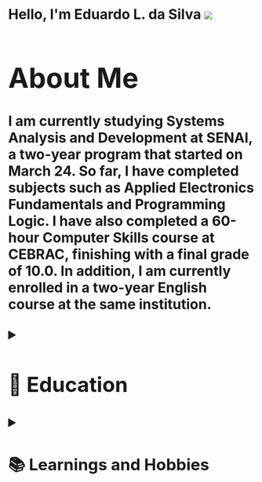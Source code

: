 <h1> Hello, I'm Eduardo L. da Silva 
  <img src= "https://instagram.fcfc1-1.fna.fbcdn.net/v/t51.2885-19/487716016_609632428745443_2613096637293047349_n.jpg?stp=dst-jpg_s150x150_tt6&_nc_ht=instagram.fcfc1-1.fna.fbcdn.net&_nc_cat=107&_nc_oc=Q6cZ2QEBrcnRTlsVtj633RdtSFq_8LqanN62Klz_MB7MktxgFKpzEqNmgtumv9wAY-3ZSio&_nc_ohc=UgUU1BNiHkkQ7kNvwF_yG6h&_nc_gid=ExbGMRYBI1Et1G3EX9MQpw&edm=ADDLYBMBAAAA&ccb=7-5&oh=00_AfKya4naC4Gj5Cv1-UQOLLkh5oqAgu4vsWQSrVTOCVb5nA&oe=68342817&_nc_sid=56bdfd" 
-----------

<details>
  <summary>
    <h1> About Me </h1>
  </summary>
  
I am currently studying Systems Analysis and Development at SENAI, a two-year program that started on March 24. So far, I have completed subjects such as Applied Electronics Fundamentals and Programming Logic.
I have also completed a 60-hour Computer Skills course at CEBRAC, finishing with a final grade of 10.0. In addition, I am currently enrolled in a two-year English course at the same institution.

  
<details>
  <summary>
  <h2> 🏫 Education </h2>
  </summary>
  
* Studying Systems Analysis and Development at Senai
* Finishing very average
* studying English at Cebrac
  
</details>
  
<details> 
  
  <summary>

  <h3> 📚 Learnings and Hobbies </h3>
  </summary>
  
I really enjoy going to the gym and playing volleyball, soccer,
and anything related to physical sports.
I also love watching series and movies 

<body>
        <div class="container">
            <img src= "https://instagram.fcfc1-1.fna.fbcdn.net/v/t51.2885-19/487716016_609632428745443_2613096637293047349_n.jpg?stp=dst-jpg_s150x150_tt6&_nc_ht=instagram.fcfc1-1.fna.fbcdn.net&_nc_cat=107&_nc_oc=Q6cZ2QEBrcnRTlsVtj633RdtSFq_8LqanN62Klz_MB7MktxgFKpzEqNmgtumv9wAY-3ZSio&_nc_ohc=UgUU1BNiHkkQ7kNvwF_yG6h&_nc_gid=ExbGMRYBI1Et1G3EX9MQpw&edm=ADDLYBMBAAAA&ccb=7-5&oh=00_AfKya4naC4Gj5Cv1-UQOLLkh5oqAgu4vsWQSrVTOCVb5nA&oe=68342817&_nc_sid=56bdfd"    alt="Foto de Eduardo Lopes da Silva">
            <h1>Eduardo Lopes da Silva</h1>
            <p>Desenvolvedor de Software | Backend</p>
            <div class="links">
                <a href="https://www.linkedin.com/in/eduardo-lopes-da-silva-5028a32b1/">LinkedIn</a>
                <a href="https://github.com/EduardoLopesdaSilva">GitHub</a>
                <a href="mailto:eduardo.rudolf008@gmail.com">E-mail</a>
            </div>
        </div>
        <footer>
            <p>&copy; 2025 Eduardo Lopes da Silva</p>
        </footer>
    </body>
